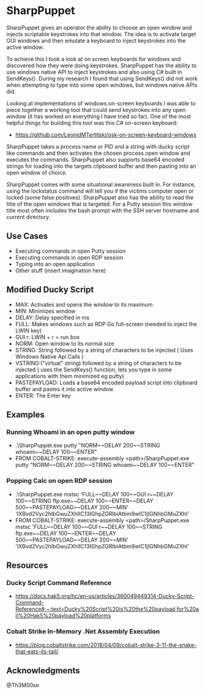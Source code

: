 # SharpPuppet
SharpPuppet gives an operator the ability to choose an open window and injects scriptable keystrokes into that window. The idea is to activate target GUI windows and then emulate a keyboard to inject keystrokes into the active window.

To achieve this I took a look at on screen keyboards for windows and discovered how they were doing keystrokes. SharpPuppet has the ability to use windows native API to inject keystrokes and also using C# built in SendKeys(). During my research I found that using SendKeys() did not work when attempting to type into some open windows, but windows native APIs did. 

Looking at implementations of windows on-screen keyboards I was able to piece together a working tool that could send keystrokes into any open window (it has worked on everything I have tried so far).  One of the most helpful things for building this tool was this C# on-screen keyboard:
* https://github.com/LeonidMTertitski/osk-on-screen-keyboard-windows

SharpPuppet takes a process name or PID and a string with ducky script like commands and then activates the chosen process open window and executes the commands.  SharpPuppet also supports base64 encoded strings for loading into the targets clipboard buffer and then pasting into an open window of choice.

SharpPuppet comes with some situational awareness built in. For instance, using the lockstatus command will tell you if the victims computer open or locked (some false positives).  SharpPuppet also has the ability to read the title of the open windows that is targeted.  For a Putty session this window title most often includes the bash prompt with the SSH server hostname and current directory.

## Use Cases
* Executing commands in open Putty session
* Executing commands in open RDP session
* Typing into an open application
* Other stuff (insert imagination here)

## Modified Ducky Script
* MAX: Activates and opens the window to its maximum 
* MIN: Minimizes window
* DELAY: Delay specified in ms
* FULL: Makes windows such as RDP Go full-screen (needed to inject the LWIN key)
* GUI r: LWIN + r = run box
* NORM: Open window to its normal size
* STRING: String followed by a string of characters to be injected ( Uses Windows Native Api Calls )
* VSTRING:("virtual" string) followed by a string of characters to be injected ( uses the SendKeys() function, lets you type in some applications with them minimized eg putty)
* PASTEPAYLOAD: Loads a base64 encoded payload script into clipboard buffer and pastes it into active window
* ENTER: The Enter key


## Examples
### Running Whoami in an open putty window
* .\SharpPuppet.exe putty "NORM\~\~DELAY 200\~\~STRING whoami\~\~DELAY 100\~\~ENTER"
* FROM COBALT-STRIKE: execute-assembly \<path\>/SharpPuppet.exe putty "NORM\~\~DELAY 200\~\~STRING whoami\~\~DELAY 100\~\~ENTER"

### Popping Calc on open RDP session
* .\SharpPuppet.exe mstsc 'FULL\~\~DELAY 100\~\~GUI r\~\~DELAY 100\~\~STRING ftp.exe\~\~DELAY 100\~\~ENTER\~\~DELAY 500\~\~PASTEPAYLOAD\~\~DELAY 200\~\~MIN' 'IXBvd2Vyc2hlbGwuZXhlIC13IGhpZGRlbiAtbm9wIC1jIGNhbGMuZXhl'
* FROM COBALT-STRIKE: execute-assembly \<path\>/SharpPuppet.exe mstsc 'FULL\~\~DELAY 100\~\~GUI r\~\~DELAY 100\~\~STRING ftp.exe\~\~DELAY 100\~\~ENTER\~\~DELAY 500\~\~PASTEPAYLOAD\~\~DELAY 200\~\~MIN' 'IXBvd2Vyc2hlbGwuZXhlIC13IGhpZGRlbiAtbm9wIC1jIGNhbGMuZXhl'

## Resources
### Ducky Script Command Reference
* https://docs.hak5.org/hc/en-us/articles/360049449314-Ducky-Script-Command-Reference#:~:text=Ducky%20Script%20is%20the%20payload,for%20all%20Hak5%20payload%20platforms

### Cobalt Strike In-Memory .Net Assembly Execution
* https://blog.cobaltstrike.com/2018/04/09/cobalt-strike-3-11-the-snake-that-eats-its-tail/

## Acknowledgments
@Th3M00se
